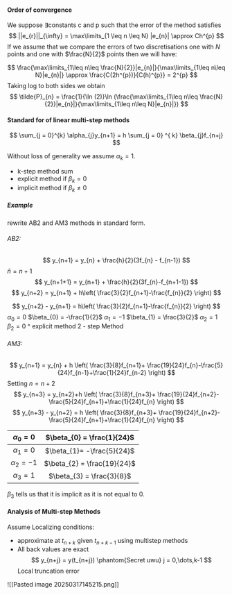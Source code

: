 #### Order of convergence

We suppose $\exists \text{constants c and p}$ such that the error of the method satisfies
$$
||e_{r}||_{\infty} = \max\limits_{1 \leq n \leq N} |e_{n}| \approx Ch^{p}
$$
If we assume that we compare the errors of two discretisations one with $N$ points and one with  $\frac{N}{2}$ points then we will have:

$$
\frac{\max\limits_{1\leq n\leq \frac{N}{2}}|e_{n}|}{\max\limits_{1\leq n\leq N}|e_{n}|} \approx \frac{C(2h^{p})}{C(h)^{p}} = 2^{p}
$$
Taking log to both sides we obtain
$$
\tilde{P}_{n} = \frac{1}{\ln (2)}\ln (\frac{\max\limits_{1\leq n\leq \frac{N}{2}}|e_{n}|}{\max\limits_{1\leq n\leq N}|e_{n}|})
$$
#### Standard for of linear multi-step methods

$$
\sum_{j = 0}^{k} \alpha_{j}y_{n+1} = h \sum_{j = 0} ^{ k} \beta_{j}f_{n+j}
$$

Without loss of generality we assume $\alpha_{k} = 1$.

- k-step method $\text{sum}$
- explicit method $\text{if } \beta_{k} = 0$
- implicit method $\text{if } \beta_{k} \neq 0$

##### Example

rewrite AB2 and AM3 methods in standard form.

###### AB2:

$$
y_{n+1} = y_{n} + \frac{h}{2}(3f_{n} - f_{n-1})
$$
$\tilde{n} = n+1$
$$
y_{n+1+1} = y_{n+1} + \frac{h}{2}(3f_{n}-f_{n+1-1})
$$
$$
y_{n+2} = y_{n+1} + h\left( \frac{3}{2}f_{n+1}-\frac{f_{n}}{2} \right)
$$

$$
y_{n+2} - y_{n+1} = h\left( \frac{3}{2}f_{n+1}-\frac{f_{n}}{2} \right)
$$
$\alpha_{0} = 0$     $\beta_{0} = -\frac{1}{2}$
$\alpha_{1} = -1$   $\beta_{1} = \frac{3}{2}$
$\alpha_{2} = 1$    $\beta_{2} = 0$
         ^ explicit method
         2 - step Method
###### AM3:

$$
y_{n+1} = y_{n} + h \left(  \frac{3}{8}f_{n+1}+ \frac{19}{24}f_{n}-\frac{5}{24}f_{n-1}+\frac{1}{24}f_{n-2} \right)
$$
Setting $n = n+2$
$$
y_{n+3} = y_{n+2}+h \left(  \frac{3}{8}f_{n+3}+ \frac{19}{24}f_{n+2}-\frac{5}{24}f_{n+1}+\frac{1}{24}f_{n} \right)
$$
$$
y_{n+3} - y_{n+2} = h \left(  \frac{3}{8}f_{n+3}+ \frac{19}{24}f_{n+2}-\frac{5}{24}f_{n+1}+\frac{1}{24}f_{n} \right)
$$

|  $\alpha_{0}=0$   | $\beta_{0} = \frac{1}{24}$  |
| :---------------: | :-------------------------: |
| $\alpha_{1} = 0$  | $\beta_{1}= -\frac{5}{24}$  |
| $\alpha_{2} = -1$ | $\beta_{2} = \frac{19}{24}$ |
| $\alpha_{3} = 1$  |  $\beta_{3} = \frac{3}{8}$  |
$\beta_{3}$ tells us that it is implicit as it is not equal to $0$.

#### Analysis of Multi-step Methods

Assume Localizing conditions:
- $\text{approximate at }t_{n+k} \text{ given } t_{n+k-1} \text{ using multistep methods }$
- All back values are exact $$
y_{n+j} = y(t_{n+j}) \phantom{Secret uwu} j = 0,\dots,k-1
$$
Local truncation error

![[Pasted image 20250317145215.png]]


